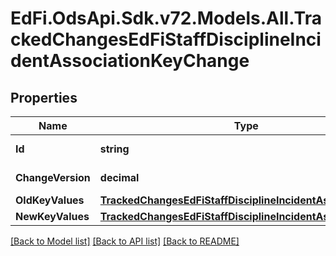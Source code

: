 # EdFi.OdsApi.Sdk.v72.Models.All.TrackedChangesEdFiStaffDisciplineIncidentAssociationKeyChange

## Properties

Name | Type | Description | Notes
------------ | ------------- | ------------- | -------------
**Id** | **string** | Resource identifier | [optional] 
**ChangeVersion** | **decimal** | Change version | [optional] 
**OldKeyValues** | [**TrackedChangesEdFiStaffDisciplineIncidentAssociationKey**](TrackedChangesEdFiStaffDisciplineIncidentAssociationKey.md) |  | [optional] 
**NewKeyValues** | [**TrackedChangesEdFiStaffDisciplineIncidentAssociationKey**](TrackedChangesEdFiStaffDisciplineIncidentAssociationKey.md) |  | [optional] 

[[Back to Model list]](../README.md#documentation-for-models) [[Back to API list]](../README.md#documentation-for-api-endpoints) [[Back to README]](../README.md)

